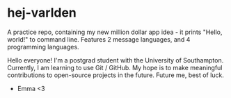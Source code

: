 # hej-varlden
A practice repo, containing my new million dollar app idea - it prints "Hello, world!" to command line.
Features 2 message languages, and 4 programming languages.

Hello everyone!
I'm a postgrad student with the University of Southampton.
Currently, I am learning to use Git / GitHub.
My hope is to make meaningful contributions to open-source projects in the future.
Future me, best of luck.

 - Emma <3
